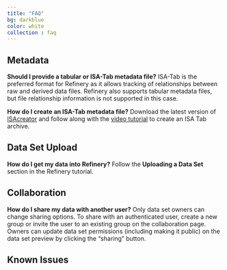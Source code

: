 ```yaml
---
title: "FAQ"
bg: darkblue
color: white
collection : faq
---
```


## Metadata

__Should I provide a tabular or ISA-Tab metadata file?__
  ISA-Tab is the preferred format for Refinery as it allows tracking of relationships between raw and derived data files. Refinery also supports tabular metadata files, but file relationship information is not supported in this case.

__How do I create an ISA-Tab metadata file?__
  Download the latest version of [ISAcreator][isa-creator-releases] and follow along with the [video tutorial][isa-creator-video] to create an ISA Tab archive.

## Data Set Upload

__How do I get my data into Refinery?__
  Follow the __Uploading a Data Set__ section in the Refinery tutorial.

## Collaboration

__How do I share my data with another user?__
  Only data set owners can change sharing options. To share
  with an authenticated user, create a new group or invite the user to an
  existing group on the collaboration page. Owners can update data set permissions (including making it public)
  on the data set preview by clicking the “sharing” button.

## Known Issues

[isa-creator-releases]: https://github.com/ISA-tools/ISAcreator/releases
[isa-creator-video]: https://www.youtube.com/watch?v=abIEtSUrJNY
